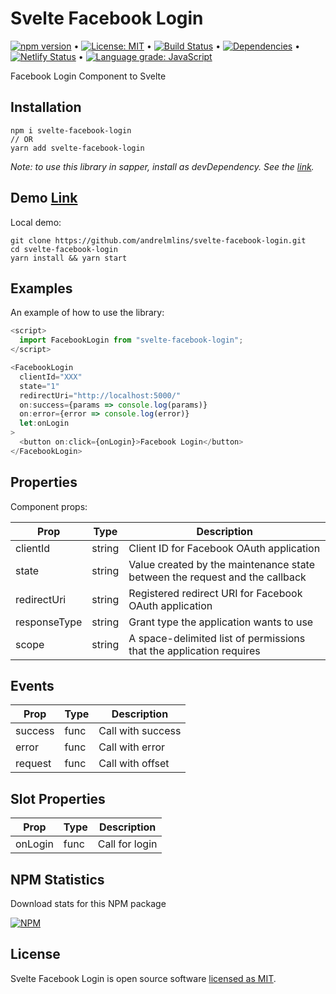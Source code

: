 # Svelte Facebook Login

[![npm version](https://badge.fury.io/js/svelte-facebook-login.svg)](https://www.npmjs.com/package/svelte-facebook-login) &bull; [![License: MIT](https://img.shields.io/badge/License-MIT-yellow.svg)](https://github.com/andrelmlins/svelte-facebook-login/blob/master/LICENSE) &bull; [![Build Status](https://travis-ci.com/andrelmlins/svelte-facebook-login.svg?branch=master)](https://travis-ci.com/andrelmlins/svelte-facebook-login) &bull; [![Dependencies](https://david-dm.org/andrelmlins/svelte-facebook-login.svg)](https://david-dm.org/andrelmlins/svelte-facebook-login) &bull; [![Netlify Status](https://api.netlify.com/api/v1/badges/bba67805-d9ab-4609-9027-a86842c5b6bb/deploy-status)](https://app.netlify.com/sites/svelte-github-login/deploys) &bull; [![Language grade: JavaScript](https://img.shields.io/lgtm/grade/javascript/g/andrelmlins/svelte-facebook-login.svg?logo=lgtm&logoWidth=18)](https://lgtm.com/projects/g/andrelmlins/svelte-facebook-login/context:javascript)

Facebook Login Component to Svelte

## Installation

```
npm i svelte-facebook-login
// OR
yarn add svelte-facebook-login
```

<em>Note: to use this library in sapper, install as devDependency. See the [link](https://github.com/sveltejs/sapper-template#using-external-components).</em>

## Demo [Link](https://svelte-facebook-login.netlify.com/)

Local demo:

```
git clone https://github.com/andrelmlins/svelte-facebook-login.git
cd svelte-facebook-login
yarn install && yarn start
```

## Examples

An example of how to use the library:

```js
<script>
  import FacebookLogin from "svelte-facebook-login";
</script>

<FacebookLogin
  clientId="XXX"
  state="1"
  redirectUri="http://localhost:5000/"
  on:success={params => console.log(params)}
  on:error={error => console.log(error)}
  let:onLogin
>
  <button on:click={onLogin}>Facebook Login</button>
</FacebookLogin>
```

## Properties

Component props:

| Prop         | Type   | Description                                                                 |
| ------------ | ------ | --------------------------------------------------------------------------- |
| clientId     | string | Client ID for Facebook OAuth application                                    |
| state        | string | Value created by the maintenance state between the request and the callback |
| redirectUri  | string | Registered redirect URI for Facebook OAuth application                      |
| responseType | string | Grant type the application wants to use                                     |
| scope        | string | A space-delimited list of permissions that the application requires         |

## Events

| Prop    | Type | Description       |
| ------- | ---- | ----------------- |
| success | func | Call with success |
| error   | func | Call with error   |
| request | func | Call with offset  |

## Slot Properties

| Prop    | Type | Description    |
| ------- | ---- | -------------- |
| onLogin | func | Call for login |

## NPM Statistics

Download stats for this NPM package

[![NPM](https://nodei.co/npm/svelte-facebook-login.png)](https://nodei.co/npm/svelte-facebook-login/)

## License

Svelte Facebook Login is open source software [licensed as MIT](https://github.com/andrelmlins/svelte-facebook-login/blob/master/LICENSE).

